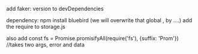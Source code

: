 

add faker: version to devDependencies

dependency:
npm install bluebird (we will overwrite that global , by  ....)
add the require to storage.js

also add const fs = Promise.promisifyAll(require('fs'), {suffix: 'Prom'}) //takes two args, error and data
